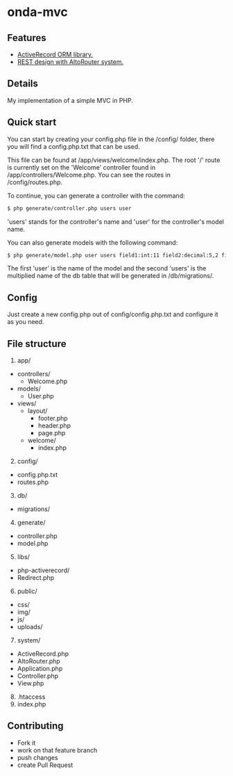 onda-mvc
========

## Features
 - [ActiveRecord ORM library.](http://www.phpactiverecord.org/)
 - [REST design with AltoRouter system.](https://github.com/dannyvankooten/AltoRouter)

## Details
My implementation of a simple MVC in PHP.

## Quick start

You can start by creating your config.php file in the /config/ folder, there you will find a config.php.txt that can be used.

This file can be found at /app/views/welcome/index.php. The root '/' route is currently set on the 'Welcome' controller found in /app/controllers/Welcome.php. You can see the routes in /config/routes.php.

To continue, you can generate a controller with the command:

````bash
$ php generate/controller.php users user
````

'users' stands for the controller's name and 'user' for the controller's model name.

You can also generate models with the following command:

````bash
$ php generate/model.php user users field1:int:11 field2:decimal:5,2 field3:varchar:40
````

The first 'user' is the name of the model and the second 'users' is the multiplied name of the db table that will be generated in /db/migrations/.

## Config
Just create a new config.php out of config/config.php.txt and configure it as you need.

## File structure
1. app/
 - controllers/
   - Welcome.php
 - models/
   - User.php
 - views/
   - layout/
      - footer.php
      - header.php
      - page.php
   - welcome/
     - index.php
2. config/
 - config.php.txt
 - routes.php
3. db/
 - migrations/
4. generate/
 - controller.php
 - model.php
5. libs/
 - php-activerecord/
 - Redirect.php
6. public/
 - css/
 - img/
 - js/
 - uploads/
7. system/
 - ActiveRecord.php
 - AltoRouter.php
 - Application.php
 - Controller.php
 - View.php
8. .htaccess
9. index.php

## Contributing
- Fork it
- work on that feature branch
- push changes
- create Pull Request
